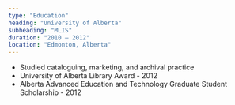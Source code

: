 ```yaml
---
type: "Education"
heading: "University of Alberta"
subheading: "MLIS"
duration: "2010 – 2012"
location: "Edmonton, Alberta"
---
```


* Studied cataloguing, marketing, and archival practice
* University of Alberta Library Award - 2012
* Alberta Advanced Education and Technology Graduate Student Scholarship - 2012
